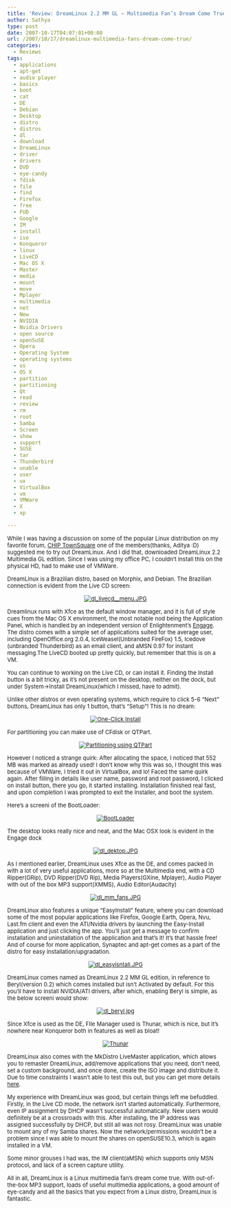 ```yaml
---
title: 'Review: DreamLinux 2.2 MM GL – Multimedia Fan’s Dream Come True'
author: Sathya
type: post
date: 2007-10-17T04:07:01+00:00
url: /2007/10/17/dreamlinux-multimedia-fans-dream-come-true/
categories:
  - Reviews
tags:
  - applications
  - apt-get
  - audio player
  - basics
  - boot
  - cat
  - DE
  - Debian
  - Desktop
  - distro
  - distros
  - dl
  - download
  - DreamLinux
  - driver
  - drivers
  - DVD
  - eye-candy
  - fdisk
  - file
  - find
  - Firefox
  - free
  - FUD
  - Google
  - IM
  - install
  - iso
  - Konqueror
  - linux
  - LiveCD
  - Mac OS X
  - Master
  - media
  - mount
  - move
  - Mplayer
  - multimedia
  - net
  - New
  - NVIDIA
  - Nvidia Drivers
  - open source
  - openSuSE
  - Opera
  - Operating System
  - operating systems
  - os
  - OS X
  - partition
  - partitioning
  - Qt
  - read
  - review
  - rm
  - root
  - Samba
  - Screen
  - show
  - support
  - SUSE
  - tar
  - Thunderbird
  - unable
  - user
  - ux
  - VirtualBox
  - vm
  - VMWare
  - X
  - xp

---
```

<font size="2">While I was having a discussion on some of the popular Linux distribution on my favorite forum, <a href="http://www.chip-india.com/townsquare">CHIP TownSquare</a> one of the members(thanks, Aditya :D) suggested me to try out DreamLinux. And I did that, downloaded DreamLinux 2.2 Multimedia GL edition. Since I was using my office PC, I couldn&#8217;t install this on the physical HD, had to make use of VMWare.</font>

<font size="2">DreamLinux is a Brazilian distro, based on Morphix, and Debian. The Brazilian connection is evident from the Live CD screen:</font>

<font size="2"><!--more--></font>

<font size="2"><a href="http://sathyasays.com/wp-content/uploads/2007/10/dl_livecd__menu.JPG" title="dl_livecd__menu.JPG"></a></font>

<p style="text-align: center">
  <font size="2"><a href="http://sathyasays.com/wp-content/uploads/2007/10/dl_livecd__menu.JPG" title="dl_livecd__menu.JPG"><img src="http://sathyasays.com/wp-content/uploads/2007/10/dl_livecd__menu.thumbnail.JPG" alt="dl_livecd__menu.JPG" /></a></font>
</p>

<font size="2">Dreamlinux runs with Xfce as the default window manager, and it is full of style cues from the Mac OS X environment, the most notable nod being the Application Panel, which is handled by an independent version of Enlightenment&#8217;s <a href="http://www.enlightenment.org/Applications/Engage/">Engage</a>. The distro comes with a simple set of applications suited for the average user, including OpenOffice.org 2.0.4, IceWeasel(Unbranded FireFox) 1.5, Icedove (unbranded Thunderbird) as an email client, and aMSN 0.97 for instant messaging.The LiveCD booted up pretty quickly, but remember that this is on a VM.</font>

<font size="2">You can continue to working on the Live CD, or can install it. Finding the Install button is a bit tricky, as it&#8217;s not present on the desktop, neither on the dock, but under System->Install DreamLinux(which I missed, have to admit).</font>

<font size="2">Unlike other distros or even operating systems, which require to click 5-6 &#8220;Next&#8221; buttons, DreamLinux has only 1 button, that&#8217;s &#8220;Setup&#8221;! This is no dream:</font>

<font size="2"><a href="http://sathyasays.com/wp-content/uploads/2007/10/dl_install.JPG" title="One-Click Install"></a></font>

<p style="text-align: center">
  <font size="2"><a href="http://sathyasays.com/wp-content/uploads/2007/10/dl_install.JPG" title="One-Click Install"><img src="http://sathyasays.com/wp-content/uploads/2007/10/dl_install.thumbnail.JPG" alt="One-Click Install" /></a></font>
</p>

<font size="2">For partitioning you can make use of CFdisk or QTPart.</font>

<font size="2"><a href="http://sathyasays.com/wp-content/uploads/2007/10/dl_partition.JPG" title="Partitioning using QTPart"></a></font>

<p style="text-align: center">
  <font size="2"><a href="http://sathyasays.com/wp-content/uploads/2007/10/dl_partition.JPG" title="Partitioning using QTPart"><img src="http://sathyasays.com/wp-content/uploads/2007/10/dl_partition.thumbnail.JPG" alt="Partitioning using QTPart" /></a></font>
</p>

<font size="2">However I noticed a strange quirk: After allocating the space, I noticed that 552 MB was marked as already used! I don&#8217;t know why this was so, I thought this was because of VMWare, I tried it out in VirtualBox, and lo! Faced the same quirk again. After filling in details like user name, password and root password, I clicked on install button, there you go, it started installing. Installation finished real fast, and upon completion I was prompted to exit the Installer, and boot the system.</font>

<font size="2">Here&#8217;s a screeni of the BootLoader:</font>

<font size="2"><a href="http://sathyasays.com/wp-content/uploads/2007/10/dl_boot-prompt.JPG" title="BootLoader"></a></font>

<p style="text-align: center">
  <font size="2"><a href="http://sathyasays.com/wp-content/uploads/2007/10/dl_boot-prompt.JPG" title="BootLoader"><img src="http://sathyasays.com/wp-content/uploads/2007/10/dl_boot-prompt.thumbnail.JPG" alt="BootLoader" /></a></font>
</p>

<font size="2">The desktop looks really nice and neat, and the Mac OSX look is evident in the Engage dock</font>

<font size="2"><a href="http://sathyasays.com/wp-content/uploads/2007/10/dl_dektop.JPG" title="dl_dektop.JPG"></a></font>

<p style="text-align: center">
  <font size="2"><a href="http://sathyasays.com/wp-content/uploads/2007/10/dl_dektop.JPG" title="dl_dektop.JPG"><img src="http://sathyasays.com/wp-content/uploads/2007/10/dl_dektop.thumbnail.JPG" alt="dl_dektop.JPG" /></a></font>
</p>

<font size="2">As I mentioned earlier, DreamLinux uses Xfce as the DE, and comes packed in with a lot of very useful applications, more so at the Multimedia end, with a CD Ripper(GRip), DVD Ripper(DVD Rip), Media Players(GXine, Mplayer), Audio Player with out of the box MP3 support(XMMS), Audio Editor(Audacity)</font>

<font size="2"><a href="http://sathyasays.com/wp-content/uploads/2007/10/dl_mm_fans.JPG" title="dl_mm_fans.JPG"></a></font>

<p style="text-align: center">
  <font size="2"><a href="http://sathyasays.com/wp-content/uploads/2007/10/dl_mm_fans.JPG" title="dl_mm_fans.JPG"><img src="http://sathyasays.com/wp-content/uploads/2007/10/dl_mm_fans.thumbnail.JPG" alt="dl_mm_fans.JPG" /></a></font>
</p>

<font size="2">DreamLinux also features a unique &#8220;EasyInstall&#8221; feature, where you can download some of the most popular applications like Firefox, Google Earth, Opera, Nvu, Last.fm client and even the ATI/Nvidia drivers by launching the Easy-Install application and just clicking the app. You&#8217;ll just get a message to confirm installation and uninstallation of the application and that&#8217;s it! It&#8217;s that hassle free! And of course for more application, Synaptec and apt-get comes as a part of the distro for easy installation/upgradation.</font>

<font size="2"><a href="http://sathyasays.com/wp-content/uploads/2007/10/dl_easyisntall.JPG" title="dl_easyisntall.JPG"></a></font>

<p style="text-align: center">
  <font size="2"><a href="http://sathyasays.com/wp-content/uploads/2007/10/dl_easyisntall.JPG" title="dl_easyisntall.JPG"><img src="http://sathyasays.com/wp-content/uploads/2007/10/dl_easyisntall.thumbnail.JPG" alt="dl_easyisntall.JPG" /></a></font>
</p>

<font size="2">DreamLinux comes named as DreamLinux 2.2 MM GL edition, in reference to Beryl(version 0.2) which comes installed but isn&#8217;t Activated by default. For this you&#8217;ll have to install NVIDIA/ATI drivers, after which, enabling Beryl is simple, as the below screeni would show:</font>

<font size="2"><a href="http://sathyasays.com/wp-content/uploads/2007/10/dl_beryl.jpg" title="dl_beryl.jpg"></a></font>

<p style="text-align: center">
  <font size="2"><a href="http://sathyasays.com/wp-content/uploads/2007/10/dl_beryl.jpg" title="dl_beryl.jpg"><img src="http://sathyasays.com/wp-content/uploads/2007/10/dl_beryl.thumbnail.jpg" alt="dl_beryl.jpg" /></a></font>
</p>

<font size="2">Since Xfce is used as the DE, FIle Manager used is Thunar, which is nice, but it&#8217;s nowhere near Konqueror both in features as well as bloat!</font>

<font size="2"><a href="http://sathyasays.com/wp-content/uploads/2007/10/dl_thunar.jpg" title="Thunar"></a></font>

<p style="text-align: center">
  <font size="2"><a href="http://sathyasays.com/wp-content/uploads/2007/10/dl_thunar.jpg" title="Thunar"><img src="http://sathyasays.com/wp-content/uploads/2007/10/dl_thunar.thumbnail.jpg" alt="Thunar" /></a></font>
</p>

<font size="2">DreamLinux also comes with the MkDistro LiveMaster application, which allows you to remaster DreamLinux, add/remove applications that you need, don&#8217;t need, set a custom background, and once done, create the ISO image and distribute it. Due to time constraints I wasn&#8217;t able to test this out, but you can get more details <a href="http://www.dreamlinux.com.br/english/gledition/liveremaster.html">here</a>.</font>

<font size="2">My experience with DreamLinux was good, but certain things left me befuddled. Firstly, in the Live CD mode, the network isn&#8217;t started automatically. Furthermore, even IP assignment by DHCP wasn&#8217;t successful automatically. New users would definitely be at a crossroads with this. After installing, the IP address was assigned successfully by DHCP, but still all was not rosy. DreamLinux was unable to mount any of my Samba shares. Now the network/permissions wouldn&#8217;t be a problem since I was able to mount the shares on openSUSE10.3, which is again installed in a VM.</font>

<font size="2">Some minor grouses I had was, the IM client(aMSN) which supports only MSN protocol, and lack of a screen capture utility.</font>

<font size="2">All in all, DreamLinux is a Linux multimedia fan&#8217;s dream come true. With out-of-the-box MP3 support, loads of useful multimedia applications, a good amount of eye-candy and all the basics that you expect from a Linux distro, DreamLinux is fantastic.</font>